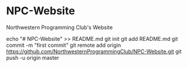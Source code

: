# NPC-Website
Northwestern Programming Club's Website

echo "# NPC-Website" >> README.md
git init
git add README.md
git commit -m "first commit"
git remote add origin https://github.com/NorthwesternProgrammingClub/NPC-Website.git
git push -u origin master
